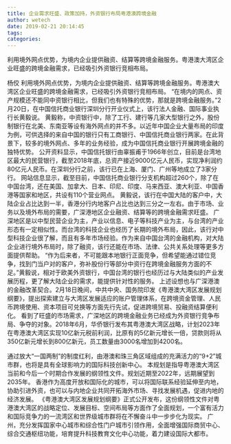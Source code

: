 ```yaml
---
title: 企业需求旺盛、政策加持，外资银行布局粤港澳跨境金融
author: wetech
date: 2019-02-21 20:14:45
tags: 
categories: 
---
```

利用境外网点优势，为境内企业提供融资、结算等跨境金融服务。粤港澳大湾区企业旺盛的跨境金融需求，已经吸引外资银行竞相布局。
<!-- more -->
杨佼
利用境外网点优势，为境内企业提供融资、结算等跨境金融服务。粤港澳大湾区企业旺盛的跨境金融需求，已经吸引外资银行竞相布局。
“在境内的网点、资产规模还不能同中资银行相比，但我们也有特殊的优势，那就是跨境金融服务。”2月20日，在中国信托商业银行深圳分行开业仪式上，该行法人金融、国际事业执行长黄毅说。
黄毅称，中资银行中，除了工行、建行等几家大型银行之外，股份制银行在北美、东南亚等设有海外网点的并不多。以近年中国企业大量布局的印度为例，可供选择的来自中国的银行只有工商银行、中国信托商业银行两家。在此背景下，较多的境外网点、多年的业务经验，成为中国信托商业银行开展跨境金融的独特优势。
公开资料显示，中国信托银行由辜振甫于1966年创立，目前是台湾地区最大的民营银行，截至2018年底，总资产接近9000亿元人民币，实现净利润约80亿元人民币。在深圳分行之前，该行已在上海、厦门、广州等地成立了3家分行。
网站信息显示，截至目前，中国信托商业银行分支机构超过260个，除了在中国台湾，还在美国、加拿大、日本、印尼、印度、马来西亚、澳大利亚、中国香港等国家和地区，共设有110个营业网点。
黄毅说，该行在中国大陆的客户中，大陆企业占比达到一半，香港分行内地客户占比也达到三分之一左右。由于市场、业务以及境外布局的需要，广深港地区企业融资、结算等的跨境金融需求旺盛。
广深地区是以中型民营企业为主，产业以信息、电子等科技产业为主，与台湾的产业形态有一定相似性。而台湾的科技企业也经历了长期的境外布局，因此，该行对中型科技企业很了解，而且有多年市场经验。作为来自中国台湾的金融机构，对大陆企业进行境外布局时，除了融资，该行还能在市场、法律、公共关系处理等更多方面提供帮助。
“作为后来者，不可能跟本地银行正面竞争，但希望能通过错位竞争，找到门当户对的客户，弥补股份行等部分中资行在跨境金融服务方面的不足。”黄毅说，相对于欧美外资银行，中国台湾的银行也经历过与大陆类似的产业发展历程，更了解大陆企业的需求，能提供针对性的服务。
上述设想也与广深港澳的金融改革契合。2月18日晚间，中共中央、国务院印发《粤港澳大湾区发展规划纲要》，提出探索建立与大湾区发展适应的账户管理体系，在跨境资金管理、人民币跨境使用、资本项目可兑换等方面先行先试，促进跨境贸易、投融资结算便利化。
看到了旺盛的市场需求，广深地区的跨境金融业务已经成为外资银行竞争布局、争夺的对象。2018年6月，华侨银行发布其粤港澳大湾区战略，计划2023年在粤港澳大湾区实现10亿新元税前利润，比原有的5亿新元增长一倍，贷款则将从350亿新元增长到800亿新元，员工数量由3000名增加到4200名。
 
 
通过放大“一国两制”的制度红利，由港澳和珠三角区域组成的充满活力的“9+2”城市群，也将是具有全球影响力的国际科技创新中心。
本规划是指导粤港澳大湾区当前和今后一个时期合作发展的纲领性文件。规划近期至2022年，远期展望到2035年。
香港作为高度开放和国际化的城市，可以将国际联系经验延伸至内地，协助引进外资，也可以与内地企业共同开拓海外市场、寻找发展机遇，促进内地的经济发展。
《粤港澳大湾区发展规划纲要》正式公开发布，这份纲领性文件对粤港澳大湾区的战略定位、发展目标、空间布局等方面作了全面规划，一个富有活力和国际竞争力的一流湾区和世界级城市群将在不懈奋斗中一步步化为现实。
广州，充分发挥国家中心城市和综合性门户城市引领作用，全面增强国际商贸中心、综合交通枢纽功能，培育提升科技教育文化中心功能，着力建设国际大都市。
